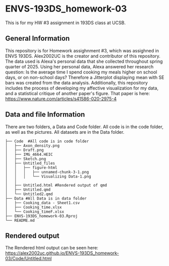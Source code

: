 # ENVS-193DS_homework-03
This is for my HW #3 assignment in 193DS class at UCSB. 

## General Information 
This repository is for Homework assighnment #3, which was assighned in ENVS 193DS. Alex2002UC is the creator and contributor of this repository. The data used is Alexa's personal data that she collected throughout spring quarter of 2025. Using her personal data, Alexa answered her research question: Is the average time I spend cooking my meals higher on school days, or on non-school days? Therefore a Jitterplot displaying mean with SE bars was created from the data analysis. Additionally, this repository includes the process of developing my affective visualization for my data, and a statistical critique of another paper's figure. That paper is here: https://www.nature.com/articles/s41586-020-2975-4 

## Data and file Information 
There are two folders, a Data and Code folder. All code is in the code folder, as well as the pictures. All datasets are in the Data folder. 

```
├── Code  #All code is in code folder
│   ├── Axon_density.png
│   ├── Draft.png
│   ├── IMG_4664.HEIC
│   ├── Sketch.png
│   ├── Untitled_files
│   │   ├── figure-html
│   │   │   ├── unnamed-chunk-3-1.png
│   │   │   └── Visualizing Data-1.png
│   │   
│   ├── Untitled.html #Rendered output of qmd
│   ├── Untitled.qmd
│   └── Untitled2.qmd
├── Data #All Data is in data folder 
│   ├── Cooking_data - Sheet1.csv
│   ├── Cooking_time.xlsx
│   └── Cooking_timeF.xlsx
├── ENVS-193DS_homework-03.Rproj
└── README.md
```


## Rendered output
The Rendered html output can be seen here: https://alex2002uc.github.io/ENVS-193DS_homework-03/Code/Untitled.html


